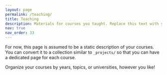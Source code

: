 ```yaml
---
layout: page
permalink: /teaching/
title: Teaching
description: Materials for courses you taught. Replace this text with your description.
nav: true
nav_order: 33
---
```


For now, this page is assumed to be a static description of your courses. You can convert it to a collection similar to `_projects/` so that you can have a dedicated page for each course.

Organize your courses by years, topics, or universities, however you like!
